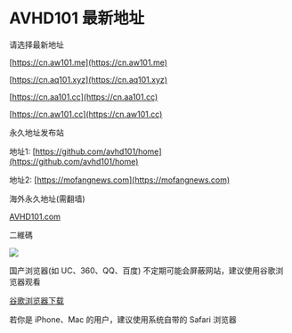 # AVHD101 最新地址
请选择最新地址

[https://cn.aw101.me](https://cn.aw101.me)

[https://cn.aq101.xyz](https://cn.aq101.xyz)

[https://cn.aa101.cc](https://cn.aa101.cc)

[https://cn.aw101.cc](https://cn.aw101.cc)


永久地址发布站

地址1: [https://github.com/avhd101/home](https://github.com/avhd101/home)

地址2: [https://mofangnews.com](https://mofangnews.com)

海外永久地址(需翻墙)

[AVHD101.com](https://avhd101.com)


二維碼

[<img src="https://i.imgur.com/vruEZ4D.jpg">](https://i.imgur.com/vruEZ4D.jpg)


国产浏览器(如 UC、360、QQ、百度) 不定期可能会屏蔽网站，建议使用谷歌浏览器观看 

[谷歌浏览器下载](https://www.google.cn/chrome "谷歌浏览器")

若你是 iPhone、Mac 的用户，建议使用系统自带的 Safari 浏览器
